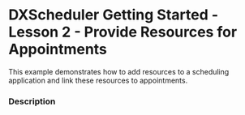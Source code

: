 # DXScheduler Getting Started - Lesson 2 - Provide Resources for Appointments


<p>This example demonstrates how to add resources to a scheduling application and link these resources to appointments.</p>


<h3>Description</h3>

<p><br />
</p>

<br/>



